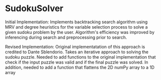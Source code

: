 # SudokuSolver
Initial Implementation: Implements backtracking search algorithm using MRV and degree heuristics for the variable selection process to solve a given sudoku problem by the user. Algorithm's efficiency was improved by inferencing during search and preprocessing prior to search.

Revised Implementation: Original implementatation of this approach is credited to Dante Sblendorio. Takes an iterative approach to solving the sudoku puzzle. Needed to add functions to the original implementation that check if the input puzzle was valid and if the final puzzle was solved. In addition, needed to add a function that flattens the 2D numPy array to a 1D array
